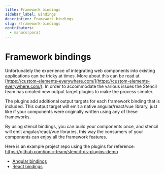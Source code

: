 ```yaml
---
title: Framework bindings
sidebar_label: Bindings
description: Framework bindings
slug: /framework-bindings
contributors:
  - manucorporat
---
```


# Framework bindings

Unfortunately the experience of integrating web components into existing applications can be tricky at times. More about this can be read at [https://custom-elements-everywhere.com/](https://custom-elements-everywhere.com/). In order to accommodate the various issues the Stencil team has created new output target plugins to make the process simpler.

The plugins add additional output targets for each framework binding that is included. This output target will emit a native angular/react/vue library, just like if your components were originally written using any of these frameworks.

By using stencil bindings, you can build your components once, and stencil will emit angular/react/vue libraries, this way the consumers of your components can enjoy all the framework features.

Here is an example project repo using the plugins for reference: https://github.com/ionic-team/stencil-ds-plugins-demo

- [Angular bindings](./angular.md)
- [React bindings](./react.md)


